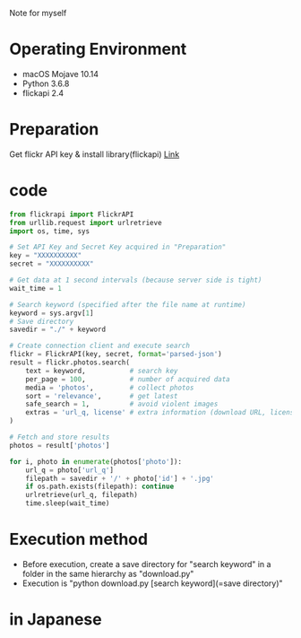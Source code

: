 Note for myself

# Operating Environment
- macOS Mojave 10.14
- Python 3.6.8
- flickapi 2.4

# Preparation
Get flickr API key & install library(flickapi) [Link](http://ykubot.com/2017/11/05/flickr-api/)

# code
```python:download.py
from flickrapi import FlickrAPI
from urllib.request import urlretrieve
import os, time, sys

# Set API Key and Secret Key acquired in "Preparation"
key = "XXXXXXXXXX"
secret = "XXXXXXXXXX"

# Get data at 1 second intervals (because server side is tight)
wait_time = 1

# Search keyword (specified after the file name at runtime)
keyword = sys.argv[1]
# Save directory
savedir = "./" + keyword

# Create connection client and execute search
flickr = FlickrAPI(key, secret, format='parsed-json')
result = flickr.photos.search(
    text = keyword,           # search key
    per_page = 100,           # number of acquired data
    media = 'photos',         # collect photos
    sort = 'relevance',       # get latest
    safe_search = 1,          # avoid violent images
    extras = 'url_q, license' # extra information (download URL, license)
)

# Fetch and store results
photos = result['photos']

for i, photo in enumerate(photos['photo']):
    url_q = photo['url_q']
    filepath = savedir + '/' + photo['id'] + '.jpg'
    if os.path.exists(filepath): continue
    urlretrieve(url_q, filepath)
    time.sleep(wait_time)
```

# Execution method
- Before execution, create a save directory for "search keyword" in a folder in the same hierarchy as "download.py"
- Execution is "python download.py [search keyword](=save directory)"

# in Japanese
